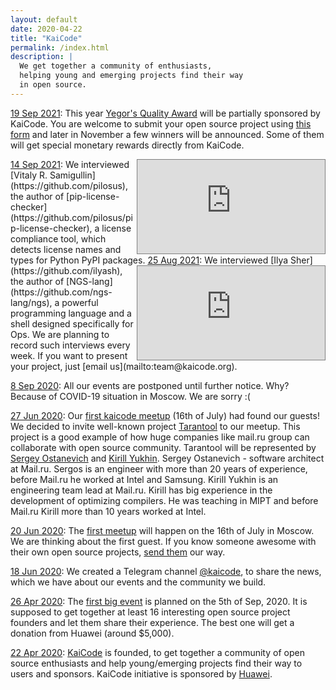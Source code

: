 ```yaml
---
layout: default
date: 2020-04-22
title: "KaiCode"
permalink: /index.html
description: |
  We get together a community of enthusiasts,
  helping young and emerging projects find their way
  in open source.
---
```


<ins>19 Sep 2021</ins>:
This year [Yegor's Quality Award](https://www.yegor256.com/2020/11/15/award-2021.html) 
will be partially sponsored by KaiCode. You are welcome to submit your 
open source project using [this form](https://docs.google.com/forms/d/1mf0IGryvAhUnIbbhemXPSbIXxE21e190MyQdKuEY_zw) 
and later in November a few winners will be announced. Some of them will get special monetary 
rewards directly from KaiCode.

<iframe style="border: 1px solid gray; float: right" class="video" src="https://www.youtube.com/embed/OMT2uouK__8?controls=2" frameborder="0" allowfullscreen="yes">&#8203;</iframe>
<ins>14 Sep 2021</ins>:
We interviewed [Vitaly R. Samigullin](https://github.com/pilosus), 
the author of [pip-license-checker](https://github.com/pilosus/pip-license-checker),
a license compliance tool, which detects license names and types for 
Python PyPI packages.

<iframe style="border: 1px solid gray; float: right" class="video" src="https://www.youtube.com/embed/8zB-Ovc26r4?controls=2" frameborder="0" allowfullscreen="yes">&#8203;</iframe>
<ins>25 Aug 2021</ins>:
We interviewed [Ilya Sher](https://github.com/ilyash), 
the author of [NGS-lang](https://github.com/ngs-lang/ngs),
a powerful programming language and a shell designed specifically for Ops.
We are planning to record such interviews every week. If you want to 
present your project, just [email us](mailto:team@kaicode.org).

<ins>8 Sep 2020</ins>:
All our events are postponed until further notice.
Why? Because of COVID-19 situation in Moscow.
We are sorry :(

<ins>27 Jun 2020</ins>:
Our [first kaicode meetup](https://kaicode.timepad.ru/event/1340101/) (16th of July) had found our guests! We decided to invite well-known project [Tarantool](https://github.com/tarantool/tarantool) to our meetup. This project is a good example of how huge companies like mail.ru group can collaborate with open source community. Tarantool will be represented by [Sergey Ostanevich](https://github.com/sergos) and [Kirill Yukhin](https://github.com/kyukhin).
Sergey Ostanevich - software architect at Mail.ru. Sergos is an engineer with more than 20 years of experience, before Mail.ru he worked at Intel and Samsung. Kirill Yukhin is an engineering team lead at Mail.ru. Kirill has big experience in the development of optimizing compilers. He was teaching in MIPT and before Mail.ru Kirill more than 10 years worked at Intel.

<ins>20 Jun 2020</ins>:
The [first meetup](https://kaicode.timepad.ru/event/1340101/) will happen on the 16th of July in Moscow.
We are thinking about the first guest. If you know someone
awesome with their own open source projects,
[send them](https://t.me/kaicode_org) our way.

<ins>18 Jun 2020</ins>:
We created a Telegram channel [@kaicode](https://t.me/kaicode),
to share the news, which we have about
our events and the community we build.

<ins>26 Apr 2020</ins>:
The [first big event](/main-2020.html) is planned on the 5th of Sep, 2020. It is supposed
to get together at least 16 interesting open source project founders
and let them share their experience. The best one will get a donation
from Huawei (around $5,000).

<ins>22 Apr 2020</ins>:
[KaiCode](https://www.kaicode.org) is founded, to get together a community of open source
enthusiasts and help young/emerging projects find their way
to users and sponsors. KaiCode initiative is sponsored by
[Huawei](https://www.huawei.com).

